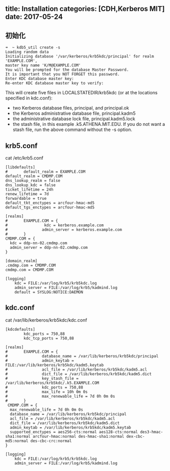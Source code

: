 title: Installation
categories: [CDH,Kerberos MIT]
date: 2017-05-24
---

## 初始化
```
➜  ~ kdb5_util create -s
Loading random data
Initializing database '/var/kerberos/krb5kdc/principal' for realm 'EXAMPLE.COM',
master key name 'K/M@EXAMPLE.COM'
You will be prompted for the database Master Password.
It is important that you NOT FORGET this password.
Enter KDC database master key: 
Re-enter KDC database master key to verify: 
```

This will create five files in LOCALSTATEDIR/krb5kdc (or at the locations specified in kdc.conf):

- two Kerberos database files, principal, and principal.ok
- the Kerberos administrative database file, principal.kadm5
- the administrative database lock file, principal.kadm5.lock
- the stash file, in this example .k5.ATHENA.MIT.EDU. If you do not want a stash file, run the above command without the -s option.

## krb5.conf
cat /etc/krb5.conf
```
[libdefaults]
#       default_realm = EXAMPLE.COM 
default_realm = CMDMP.COM
dns_lookup_realm = false
dns_lookup_kdc = false
ticket_lifetime = 24h
renew_lifetime = 7d
forwardable = true
default_tkt_enctypes = arcfour-hmac-md5
default_tgs_enctypes = arcfour-hmac-md5

[realms]
#       EXAMPLE.COM = {
#                kdc = kerberos.example.com
#               admin_server = kerberos.example.com
#       }
CMDMP.COM = {
  kdc = ddp-nn-02.cmdmp.com
  admin_server = ddp-nn-02.cmdmp.com
}

[domain_realm]
.cmdmp.com = CMDMP.COM
cmdmp.com = CMDMP.COM

[logging]
    kdc = FILE:/var/log/krb5/krb5kdc.log
    admin_server = FILE:/var/log/krb5/kadmind.log
    default = SYSLOG:NOTICE:DAEMON

```

## kdc.conf
cat /var/lib/kerberos/krb5kdc/kdc.conf
```
[kdcdefaults]
        kdc_ports = 750,88
        kdc_tcp_ports = 750,88

[realms]
#       EXAMPLE.COM = {
#               database_name = /var/lib/kerberos/krb5kdc/principal
#               admin_keytab = FILE:/var/lib/kerberos/krb5kdc/kadm5.keytab
#               acl_file = /var/lib/kerberos/krb5kdc/kadm5.acl
#               dict_file = /var/lib/kerberos/krb5kdc/kadm5.dict
#               key_stash_file = /var/lib/kerberos/krb5kdc/.k5.EXAMPLE.COM
#               kdc_ports = 750,88
#               max_life = 10h 0m 0s
#               max_renewable_life = 7d 0h 0m 0s
#       }
 CMDMP.COM = {
  max_renewable_life = 7d 0h 0m 0s
  database_name = /var/lib/kerberos/krb5kdc/principal
  acl_file = /var/lib/kerberos/krb5kdc/kadm5.acl
  dict_file = /var/lib/kerberos/krb5kdc/kadm5.dict
  admin_keytab = /var/lib/kerberos/krb5kdc/kadm5.keytab
  supported_enctypes = aes256-cts:normal aes128-cts:normal des3-hmac-sha1:normal arcfour-hmac:normal des-hmac-sha1:normal dex-cbc-md5:normal des-cbc-crc:normal
}

[logging]
    kdc = FILE:/var/log/krb5/krb5kdc.log
    admin_server = FILE:/var/log/krb5/kadmind.log
```
